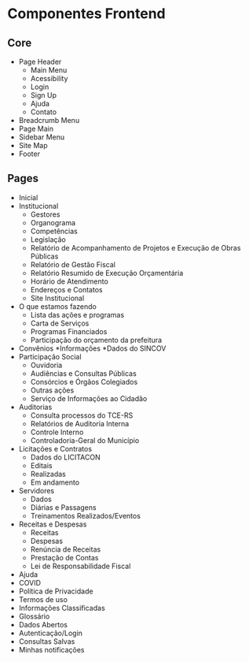 # Componentes Frontend

## Core
* Page Header
    * Main Menu
    * Acessibility
    * Login
    * Sign Up
    * Ajuda
    * Contato
* Breadcrumb Menu
* Page Main
* Sidebar Menu
* Site Map
* Footer

## Pages
* Inicial
* Institucional
    * Gestores
    * Organograma
    * Competências
    * Legislação
    * Relatório de Acompanhamento de Projetos e Execução de Obras Públicas
    * Relatório de Gestão Fiscal
    * Relatório Resumido de Execução Orçamentária
    * Horário de Atendimento
    * Endereços e Contatos
    * Site Institucional
* O que estamos fazendo
    * Lista das ações e programas
    * Carta de Serviços
    * Programas Financiados
    * Participação do orçamento da prefeitura
* Convênios 
    *Informações
    *Dados do SINCOV
* Participação Social
    * Ouvidoria
    * Audiências e Consultas Públicas
    * Consórcios e Órgãos Colegiados
    * Outras ações
    * Serviço de Informações ao Cidadão
* Auditorias
    * Consulta processos do TCE-RS 
    * Relatórios de Auditoria Interna
    * Controle Interno
    * Controladoria-Geral do Município
* Licitações e Contratos
    * Dados do LICITACON
    * Editais
    * Realizadas
    * Em andamento 
* Servidores
    * Dados 
    * Diárias e Passagens
    * Treinamentos Realizados/Eventos
* Receitas e Despesas
    * Receitas
    * Despesas
    * Renúncia de Receitas
    * Prestação de Contas
    * Lei de Responsabilidade Fiscal
*  Ajuda
*  COVID
*  Política de Privacidade
*  Termos de uso
*  Informações Classificadas
*  Glossário
*  Dados Abertos
*  Autenticação/Login
*  Consultas Salvas
*  Minhas notificações